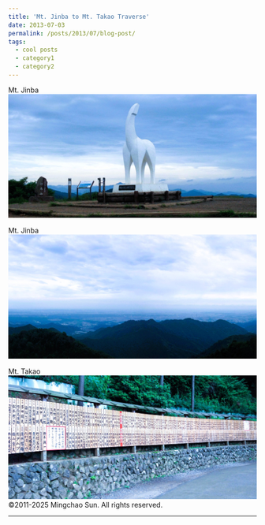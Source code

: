```yaml
---
title: 'Mt. Jinba to Mt. Takao Traverse'
date: 2013-07-03
permalink: /posts/2013/07/blog-post/
tags:
  - cool posts
  - category1
  - category2
---
```


Mt. Jinba<br/><img src='/images/2013070301.JPG'><br/>

Mt. Jinba<br/><img src='/images/2013070302.jpg'><br/>

Mt. Takao<br/><img src='/images/2013070303.JPG'><br/>
©2011-2025 Mingchao Sun. All rights reserved.

------
